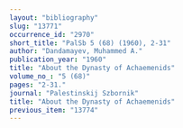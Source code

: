 ```yaml
---
layout: "bibliography"
slug: "13771"
occurrence_id: "2970"
short_title: "PalSb 5 (68) (1960), 2-31"
author: "Dandamayev, Muhammed A."
publication_year: "1960"
title: "About the Dynasty of Achaemenids"
volume_no_: "5 (68)"
pages: "2-31."
journal: "Palestinskij Szbornik"
title: "About the Dynasty of Achaemenids"
previous_item: "13774"
---
```

